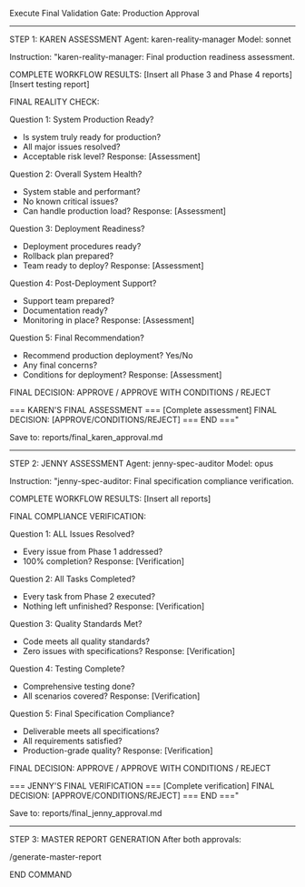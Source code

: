 Execute Final Validation Gate: Production Approval

---

STEP 1: KAREN ASSESSMENT
Agent: karen-reality-manager
Model: sonnet

Instruction:
"karen-reality-manager: Final production readiness assessment.

COMPLETE WORKFLOW RESULTS:
[Insert all Phase 3 and Phase 4 reports]
[Insert testing report]

FINAL REALITY CHECK:

Question 1: System Production Ready?
- Is system truly ready for production?
- All major issues resolved?
- Acceptable risk level?
Response: [Assessment]

Question 2: Overall System Health?
- System stable and performant?
- No known critical issues?
- Can handle production load?
Response: [Assessment]

Question 3: Deployment Readiness?
- Deployment procedures ready?
- Rollback plan prepared?
- Team ready to deploy?
Response: [Assessment]

Question 4: Post-Deployment Support?
- Support team prepared?
- Documentation ready?
- Monitoring in place?
Response: [Assessment]

Question 5: Final Recommendation?
- Recommend production deployment? Yes/No
- Any final concerns?
- Conditions for deployment?
Response: [Assessment]

FINAL DECISION: APPROVE / APPROVE WITH CONDITIONS / REJECT

=== KAREN'S FINAL ASSESSMENT ===
[Complete assessment]
FINAL DECISION: [APPROVE/CONDITIONS/REJECT]
=== END ==="

Save to: reports/final_karen_approval.md

---

STEP 2: JENNY ASSESSMENT
Agent: jenny-spec-auditor
Model: opus

Instruction:
"jenny-spec-auditor: Final specification compliance verification.

COMPLETE WORKFLOW RESULTS:
[Insert all reports]

FINAL COMPLIANCE VERIFICATION:

Question 1: ALL Issues Resolved?
- Every issue from Phase 1 addressed?
- 100% completion?
Response: [Verification]

Question 2: All Tasks Completed?
- Every task from Phase 2 executed?
- Nothing left unfinished?
Response: [Verification]

Question 3: Quality Standards Met?
- Code meets all quality standards?
- Zero issues with specifications?
Response: [Verification]

Question 4: Testing Complete?
- Comprehensive testing done?
- All scenarios covered?
Response: [Verification]

Question 5: Final Specification Compliance?
- Deliverable meets all specifications?
- All requirements satisfied?
- Production-grade quality?
Response: [Verification]

FINAL DECISION: APPROVE / APPROVE WITH CONDITIONS / REJECT

=== JENNY'S FINAL VERIFICATION ===
[Complete verification]
FINAL DECISION: [APPROVE/CONDITIONS/REJECT]
=== END ==="

Save to: reports/final_jenny_approval.md

---

STEP 3: MASTER REPORT GENERATION
After both approvals:

/generate-master-report

END COMMAND